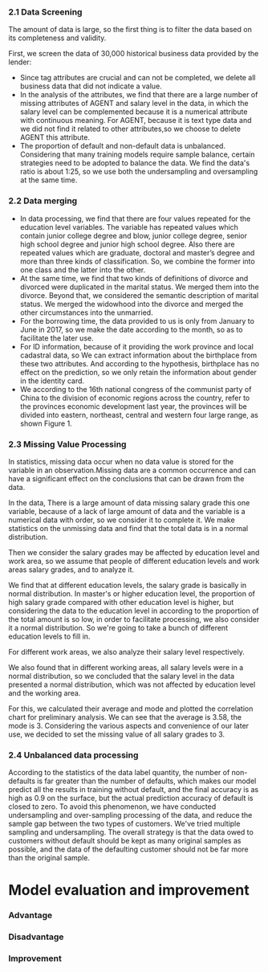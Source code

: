 ### 2.1 Data Screening

The amount of data is large, so the first thing is to filter the data based on its completeness
and validity.

First, we screen the data of 30,000 historical business data provided by the lender:

- Since tag attributes are crucial and can not be completed, we delete all business data that did not indicate a value.
- In the analysis of the attributes, we find that there are a large number of missing
attributes of AGENT and salary level in the data, in which the salary level can be complemented because it is a numerical attribute with continuous meaning. For AGENT, because it is text type data and we did not find it related to other attributes,so we choose to delete AGENT this attribute.
- The proportion of default and non-default data is unbalanced. Considering that many training models require sample balance, certain strategies need to be adopted to balance the data. We find the data's ratio is about 1:25, so we use both the undersampling and oversampling at the same time.

### 2.2 Data merging

- In data processing, we find that there are four values repeated for the education level variables. The variable has repeated values which contain junior college degree and blow, junior college degree, senior high school degree and junior high school degree. Also there are repeated values which are graduate, doctoral and master’s degree and more than three kinds of classification. So, we combine the former into one class and the latter into the other.
- At the same time, we find that two kinds of definitions of divorce and divorced were duplicated in the marital status. We merged them into the divorce. Beyond that, we considered the semantic description of marital status. We merged the widowhood into the divorce and merged the other circumstances into the unmarried.
- For the borrowing time, the data provided to us is only from January to June in 2017, so we make the date according to the month, so as to facilitate the later use.
- For ID information, because of it providing the work province and local cadastral data, so We can extract information about the birthplace from these two attributes. And according to the hypothesis, birthplace has no effect on the prediction, so we only retain the information about gender in the identity card.
- We according to the 16th national congress of the communist party of China to the division of economic regions across the country, refer to the provinces economic development last year, the provinces will be divided into eastern, northeast, central and western four large range, as shown Figure 1.

<!-- 图1 -->

### 2.3 Missing Value Processing

In statistics, missing data occur when no data value is stored for the variable in an observation.Missing data are a common occurrence and can have a significant effect on the conclusions that can be drawn from the data.

In the data, There is a large amount of data missing salary grade this one variable, because of a lack of large amount of data and the variable is a numerical data with order, so we consider it to complete it. We make statistics on the unmissing data and find that the total data is in a normal distribution.

Then we consider the salary grades may be affected by education level and work area, so we assume that people of different education levels and work areas salary grades, and to analyze it.

<!-- 图2 -->


<!-- 图3 -->


<!-- 图4 -->

We find that at different education levels, the salary grade is basically in normal distribution. In master's or higher education level, the proportion of high salary grade compared with other education level is higher, but considering the data to the education level in according to the proportion of the total amount is so low, in order to facilitate processing, we also consider it a normal distribution. So we're going to take a bunch of different education levels to fill in.

For different work areas, we also analyze their salary level respectively.

<!-- 图 -->


<!-- 图 -->


<!-- 图 -->


<!-- 图 -->

We also found that in different working areas, all salary levels were in a normal distribution, so we concluded that the salary level in the data presented a normal distribution, which was not affected by education level and the working area.

For this, we calculated their average and mode and plotted the correlation chart for preliminary analysis. We can see that the average is 3.58, the mode is 3. Considering the various aspects and convenience of our later use, we decided to set the missing value of all salary grades to 3.

<!-- 表1 -->

### 2.4 Unbalanced data processing

According to the statistics of the data label quantity, the number of non-defaults is far greater than the number of defaults, which makes our model predict all the results in training without default, and the final accuracy is as high as 0.9 on the surface, but the actual prediction accuracy of default is closed to zero. To avoid this phenomenon, we have conducted undersampling and over-sampling processing of the data, and reduce the sample gap between the two types of customers. We've tried multiple sampling and undersampling. The overall strategy is that the data owed to customers without default should be kept as many original samples as possible, and the data of the defaulting customer should not be far more than the original sample.

# Model evaluation and improvement

### Advantage

### Disadvantage

### Improvement